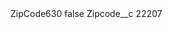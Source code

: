 <?xml version="1.0" encoding="UTF-8"?>
<CustomMetadata xmlns="http://soap.sforce.com/2006/04/metadata" xmlns:xsi="http://www.w3.org/2001/XMLSchema-instance" xmlns:xsd="http://www.w3.org/2001/XMLSchema">
    <label>ZipCode630</label>
    <protected>false</protected>
    <values>
        <field>Zipcode__c</field>
        <value xsi:type="xsd:string">22207</value>
    </values>
</CustomMetadata>
